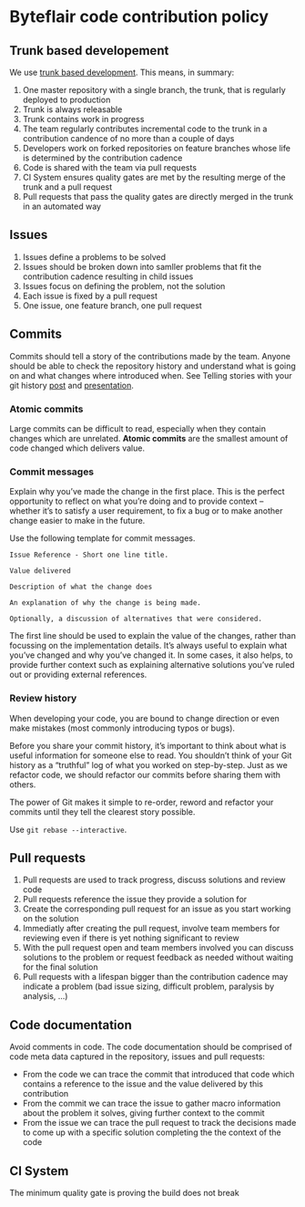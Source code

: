 # Byteflair code contribution policy

## Trunk based developement

We use [trunk based development](https://trunkbaseddevelopment.com/). This means, in summary:

1. One master repository with a single branch, the trunk, that is regularly deployed to production
1. Trunk is always releasable
1. Trunk contains work in progress
1. The team regularly contributes incremental code to the trunk in a contribution candence of no more than a couple of days
1. Developers work on forked repositories on feature branches whose life is determined by the contribution cadence
1. Code is shared with the team via pull requests
1. CI System ensures quality gates are met by the resulting merge of the trunk and a pull request
1. Pull requests that pass the quality gates are directly merged in the trunk in an automated way

## Issues

1. Issues define a problems to be solved
1. Issues should be broken down into samller problems that fit the contribution cadence resulting in child issues
1. Issues focus on defining the problem, not the solution
1. Each issue is fixed by a pull request
1. One issue, one feature branch, one pull request

## Commits

Commits should tell a story of the contributions made by the team. Anyone should be able to check the repository history and understand what is going on and what changes where introduced when. See Telling stories with your git history [post](https://about.futurelearn.com/blog/telling-stories-with-your-git-history) and [presentation](https://www.slideshare.net/joelchippindale/telling-stories-through-your-commits).

### Atomic commits

Large commits can be difficult to read, especially when they contain changes which are unrelated. **Atomic commits** are the smallest amount of code changed which delivers value.

### Commit messages

Explain why you’ve made the change in the first place. This is the perfect opportunity to reflect on what you’re doing and to provide context – whether it’s to satisfy a user requirement, to fix a bug or to make another change easier to make in the future.

Use the following template for commit messages.

```
Issue Reference - Short one line title.

Value delivered

Description of what the change does

An explanation of why the change is being made.

Optionally, a discussion of alternatives that were considered.
```

The first line should be used to explain the value of the changes, rather than focussing on the implementation details. It’s always useful to explain what you’ve changed and why you’ve changed it. In some cases, it also helps, to provide further context such as explaining alternative solutions you’ve ruled out or providing external references.

### Review history

When developing your code, you are bound to change direction or even make mistakes (most commonly introducing typos or bugs). 

Before you share your commit history, it’s important to think about what is useful information for someone else to read. You shouldn’t think of your Git history as a “truthful” log of what you worked on step-by-step. Just as we refactor code, we should refactor our commits before sharing them with others.

The power of Git makes it simple to re-order, reword and refactor your commits until they tell the clearest story possible.

Use `git rebase --interactive`.

## Pull requests

1. Pull requests are used to track progress, discuss solutions and review code
1. Pull requests reference the issue they provide a solution for
1. Create the corresponding pull request for an issue as you start working on the solution
1. Immediatly after creating the pull request, involve team members for reviewing even if there is yet nothing significant to review
1. With the pull request open and team members involved you can discuss solutions to the problem or request feedback as needed without waiting for the final solution
1. Pull requests with a lifespan bigger than the contribution cadence may indicate a problem (bad issue sizing, difficult problem, paralysis by analysis, ...)

## Code documentation

Avoid comments in code. The code documentation should be comprised of code meta data captured in the repository, issues and pull requests:

- From the code we can trace the commit that introduced that code which contains a reference to the issue and the value delivered by this contribution
- From the commit we can trace the issue to gather macro information about the problem it solves, giving further context to the commit
- From the issue we can trace the pull request to track the decisions made to come up with a specific solution completing the the context of the code

## CI System

The minimum quality gate is proving the build does not break

